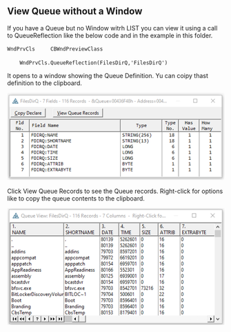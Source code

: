 ## View Queue without a Window

If you have a Queue but no Window witrh LIST you can view it using a call to QueueReflection like the below code and in the example in this folder.

```clarion
WndPrvCls     CBWndPreviewClass

    WndPrvCls.QueueReflection(FilesDirQ,'FilesDirQ')

```

It opens to a window showing the Queue Definition. Yu can coipy thast definition to the clipboard.

![qdef](readmeqr1.png)

Click View Queue Records to see the Queue records. Right-click for options like to copy the queue contents to the clipboard.

![qdef](readmeqr2.png)

